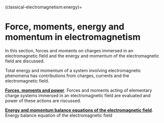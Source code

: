 (classical-electromagnetism:energy)=
# Force, moments, energy and momentum in electromagnetism

In this section, forces and moments on charges immersed in an electromagnetic field and the energy and momentum of the electromagnetic field are discussed.

Total energy and momentum of a system involving electromagnetic phenomena has contributions from charges, currents and the electromagnetic field.

[**Forces, moments and power**](classical-electromagnetism:forces-moments). Forces and moments acting of elementary charge systems immersed in an electromagnetic field are evaluated and power of these actions are riscussed.

[**Energy and momentum balance equations of the electromagnetic field**](classical-electromagnetism:energy-momentum). Energy balance equation of the electromagnetic field
